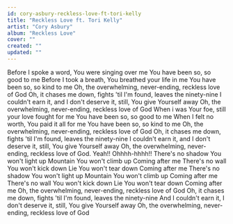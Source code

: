 ```yaml
---
id: cory-asbury-reckless-love-ft-tori-kelly
title: "Reckless Love ft. Tori Kelly"
artist: "Cory Asbury"
album: "Reckless Love"
cover: ""
created: ""
updated: ""
---
```


Before I spoke a word, You were singing over me
You have been so, so good to me
Before I took a breath, You breathed your life in me
You have been so, so kind to me
Oh, the overwhelming, never-ending, reckless love of God
Oh, it chases me down, fights 'til I'm found, leaves the ninety-nine
I couldn't earn it, and I don't deserve it, still, You give Yourself away
Oh, the overwhelming, never-ending, reckless love of God
When i was Your foe, still your love fought for me
You have been so, so good to me
When I felt no worth, You paid it all for me
You have been so, so kind to me
Oh, the overwhelming, never-ending, reckless love of God
Oh, it chases me down, fights 'til I'm found, leaves the ninety-nine
I couldn't earn it, and I don't deserve it, still, You give Yourself away
Oh, the overwhelming, never-ending, reckless love of God.
Yeah!!
Ohhhh-hhhh!!
There's no shadow You won't light up
Mountain You won't climb up
Coming after me
There's no wall You won't kick down
Lie You won't tear down
Coming after me
There's no shadow You won't light up
Mountain You won't climb up
Coming after me
There's no wall You won't kick down
Lie You won't tear down
Coming after me
Oh, the overwhelming, never-ending, reckless love of God
Oh, it chases me down, fights 'til I'm found, leaves the ninety-nine
And I couldn't earn it, I don't deserve it, still, You give Yourself away
Oh, the overwhelming, never-ending, reckless love of God
